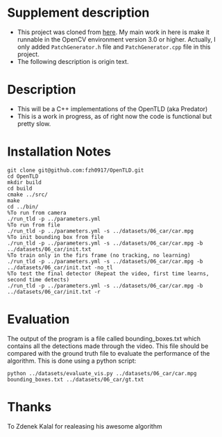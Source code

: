 # Supplement description
* This project was cloned from [here](https://github.com/alantrrs/OpenTLD). My main work in here is make it runnable in the OpenCV environment version 3.0 or higher. Actually, I only added `PatchGenerator.h` file and `PatchGenerator.cpp` file in this project.
* The following description is origin text.

# Description
* This will be a C++ implementations of the OpenTLD (aka Predator)
* This is a work in progress, as of right now the code is functional but pretty slow.

# Installation Notes
```Shell
git clone git@github.com:fzh0917/OpenTLD.git
cd OpenTLD
mkdir build
cd build
cmake ../src/
make
cd ../bin/
%To run from camera
./run_tld -p ../parameters.yml
%To run from file
./run_tld -p ../parameters.yml -s ../datasets/06_car/car.mpg
%To init bounding box from file
./run_tld -p ../parameters.yml -s ../datasets/06_car/car.mpg -b ../datasets/06_car/init.txt
%To train only in the firs frame (no tracking, no learning)
./run_tld -p ../parameters.yml -s ../datasets/06_car/car.mpg -b ../datasets/06_car/init.txt -no_tl 
%To test the final detector (Repeat the video, first time learns, second time detects)
./run_tld -p ../parameters.yml -s ../datasets/06_car/car.mpg -b ../datasets/06_car/init.txt -r
```

# Evaluation
The output of the program is a file called bounding_boxes.txt which contains all the detections made through the video. This file should be compared with the ground truth file to evaluate the performance of the algorithm. This is done using a python script:
```
python ../datasets/evaluate_vis.py ../datasets/06_car/car.mpg bounding_boxes.txt ../datasets/06_car/gt.txt
```

# Thanks
To Zdenek Kalal for realeasing his awesome algorithm

